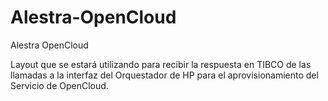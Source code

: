 # Alestra-OpenCloud
Alestra OpenCloud

Layout que se estará utilizando para recibir la respuesta en TIBCO de las llamadas a la interfaz del Orquestador de HP para el aprovisionamiento del Servicio de OpenCloud.


